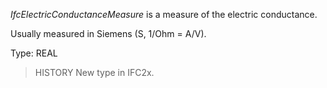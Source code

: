 _IfcElectricConductanceMeasure_ is a measure of the electric conductance.

<!-- end of short definition -->


Usually measured in Siemens (S, 1/Ohm = A/V).

Type: REAL

> HISTORY New type in IFC2x.
